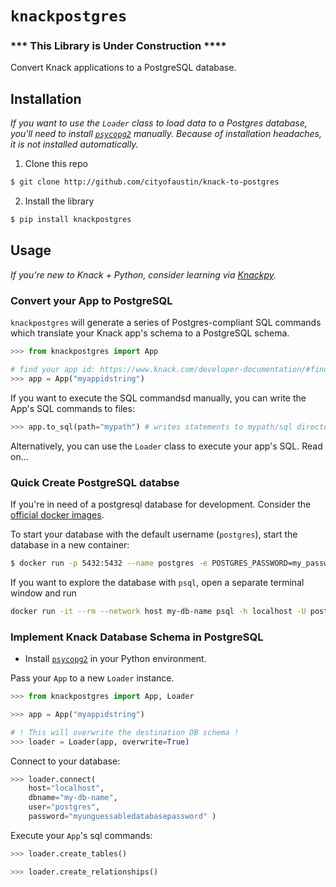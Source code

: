 # `knackpostgres`

### *** This Library is Under Construction ****

Convert Knack applications to a PostgreSQL database.

## Installation

*If you want to use the `Loader` class to load data to a Postgres database, you'll need to install [`psycopg2`](https://pypi.org/project/psycopg2/) manually. Because of installation headaches, it is not installed automatically.*

1. Clone this repo

```bash
$ git clone http://github.com/cityofaustin/knack-to-postgres
```

2. Install the library

```bash
$ pip install knackpostgres
```

## Usage

*If you're new to Knack + Python, consider learning via [Knackpy](https://github.com/cityofaustin/knackpy).*

### Convert your App to PostgreSQL

`knackpostgres` will generate a series of Postgres-compliant SQL commands which translate your Knack app's schema to a PostgreSQL schema. 

```python
>>> from knackpostgres import App

# find your app id: https://www.knack.com/developer-documentation/#find-your-api-key-amp-application-id
>>> app = App("myappidstring")
```

If you want to execute the SQL commandsd manually, you can write the App's SQL commands to files:

```python
>>> app.to_sql(path="mypath") # writes statements to mypath/sql directory
```

Alternatively, you can use the `Loader` class to execute your app's SQL. Read on...

### Quick Create PostgreSQL databse

If you're in need of a postgresql database for development. Consider the [official docker images](https://hub.docker.com/_/postgres).

To start your database with the default username (`postgres`), start the database in a new container:

```bash
$ docker run -p 5432:5432 --name postgres -e POSTGRES_PASSWORD=my_password -d my-db-name
```

If you want to explore the database with `psql`, open a separate terminal window and run

```bash
docker run -it --rm --network host my-db-name psql -h localhost -U postgres
```

### Implement Knack Database Schema in PostgreSQL

* Install [`psycopg2`](https://pypi.org/project/psycopg2/) in your Python environment.

Pass your `App` to a new `Loader` instance.

```python
>>> from knackpostgres import App, Loader

>>> app = App("myappidstring")

# ! This will overwrite the destination DB schema !
>>> loader = Loader(app, overwrite=True)
```

Connect to your database:

```python
>>> loader.connect(
    host="localhost",
    dbname="my-db-name",
    user="postgres",
    password="myunguessabledatabasepassword" )
```

Execute your `App`'s sql commands:

```python
>>> loader.create_tables()

>>> loader.create_relationships()
```